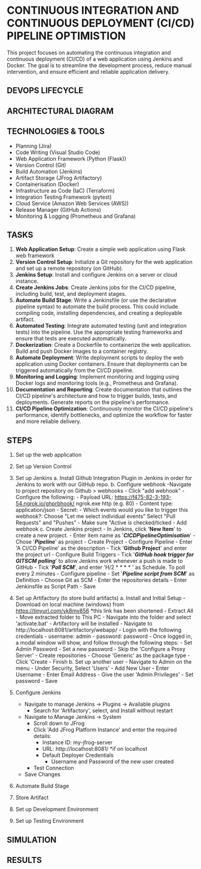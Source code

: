 # CONTINUOUS INTEGRATION AND CONTINUOUS DEPLOYMENT (CI/CD) PIPELINE OPTIMISTION

This project focuses on automating the continuous integration and continuous deployment (CI/CD) of a web application using Jenkins and Docker. The goal is to streamline the development process, reduce manual intervention, and ensure efficient and reliable application delivery.

## DEVOPS LIFECYCLE


## ARCHITECTURAL DIAGRAM


## TECHNOLOGIES & TOOLS
- Planning (Jira)
- Code Writing (Visual Studio Code)
- Web Application Framework (Python (Flask))
- Version Control (Git)
- Build Automation (Jenkins)
- Artifact Storage (JFrog Artifactory)
- Containerisation (Docker)
- Infrastructure as Code (IaC) (Terraform)
- Integration Testing Framework (pytest)
- Cloud Service (Amazon Web Services (AWS))
- Release Manager (GitHub Actions)
- Monitoring & Logging (Prometheus and Grafana)

## TASKS
1. **Web Application Setup**:
    Create a simple web application using Flask web framework
2. **Version Control Setup**:
    Initialize a Git repository for the web application and set up a remote repository (on GitHub).
3. **Jenkins Setup**:
    Install and configure Jenkins on a server or cloud instance.
4. **Create Jenkins Jobs**:
    Create Jenkins jobs for the CI/CD pipeline, including build, test, and deployment stages.
5. **Automate Build Stage**:
    Write a Jenkinsfile (or use the declarative pipeline syntax) to automate the build process. This could include compiling code, installing dependencies, and creating a deployable artifact.
6. **Automated Testing**:
    Integrate automated testing (unit and integration tests) into the pipeline. Use the appropriate testing frameworks and ensure that tests are executed automatically.
7. **Dockerization**:
    Create a Dockerfile to containerize the web application. Build and push Docker images to a container registry.
8. **Automate Deployment**:
    Write deployment scripts to deploy the web application using Docker containers. Ensure that deployments can be triggered automatically from the CI/CD pipeline.
9. **Monitoring and Logging**:
    Implement monitoring and logging using Docker logs and monitoring tools (e.g., Prometheus and Grafana).
10. **Documentation and Reporting**:
    Create documentation that outlines the CI/CD pipeline's architecture and how to trigger builds, tests, and deployments. Generate reports on the pipeline's performance.
11. **CI/CD Pipeline Optimization**:
    Continuously monitor the CI/CD pipeline's performance, identify bottlenecks, and optimize the workflow for faster and more reliable delivery.
    
## STEPS
1. Set up the web application
2. Set up Version Control
3. Set up Jenkins
    a. Install Github Integration Plugin in Jenkins in order for Jenkins to work with our GitHub repo.
    b. Configure webhook
        -Navigate to project repository on Github > webhooks
        - Click "add webhook"
        - Configure the following:
            - Payload URL: https://f475-82-3-193-54.ngrok.io/ghprbhook/ 
                ngrok.exe http <port-number> (e.g. 80)
            - Content type: application/json
            - Secret: <leave empty>
            - Which events would you like to trigger this webhook?: 
                Choose "Let me select individual events"
                    Select "Pull Requests" and "Pushes"
            - Make sure "Active is checked/ticked
        - Add webhook
    c. Create Jenkins project
        - In Jenkins, click '**New Item**' to create a new project.
        - Enter item name as '***CICDPipelineOptimisation***' 
        - Chose '***Pipeline***' as project
        - Create Project
        - Configure Pipeline
            - Enter 'A CI/CD Pipeline' as the description
            - Tick '**Github Project**' and enter the project url
            - Configure Build Triggers
                - Tick '***GitHub hook trigger for GITSCM polling***' to allow Jenkins work whenever a push is made to GitHub
                - Tick '***Poll SCM***', and enter 'H/2 * * * * ' as Schedule. To poll every 2 minutes
            - Configure pipeline
                - Set '***Pipeline script from SCM***' as Definition
                - Choose Git as SCM
                - Enter the repositories details
                - Enter Jenkinsfile as Script Path
            - Save
4. Set up Artifactory (to store build artifacts)
    a. Install and Initial Setup
        - Download on local machine (windows) from https://tinyurl.com/yk8mv856 *this link has been shortened
        - Extract All 
        - Move extracted folder to This PC
        - Navigate into the folder and select 'activate.bat'
        - Artifactory will be installed 
        - Navigate to http://localhost:8081/artifactory/webapp/
        - Login with the following credentials
            - username: admin
            - password: password
        - Once logged in, a modal window will show, and follow through the following steps:
            - Set Admin Password
                - Set a new password
            - Skip the 'Configure a Proxy Server'
            - Create repositories
                - Choose 'Generic' as the package type
                - Click 'Create
            - Finish
    b. Set up another user
        - Navigate to Admin on the menu
        - Under Security, Select 'Users'
        - Add New User
            - Enter Username
            - Enter Email Address
            - Give the user 'Admin Privileges'
            - Set password
            - Save
5. Configure Jenkins
    - Navigate to manage Jenkins -> Plugins -> Available plugins
        - Search for 'Artifactory', select, and Install without restart
    - Navigate to Manage Jenkins -> System
        - Scroll down to JFrog
        - Click 'Add JFrog Platform Instance' and enter the required details:
            - Instance ID: my-jfrog-server
            - URL: http://localhost:8081/ *if on localhost
            - Default Deployer Credentials
                - Username and Password of the new user created
        - Test Connection
    - Save Changes

4. Automate Build Stage

5. Store Artifact

6. Set up Development Environment
7. Set up Testing Environment

## SIMULATION

## RESULTS